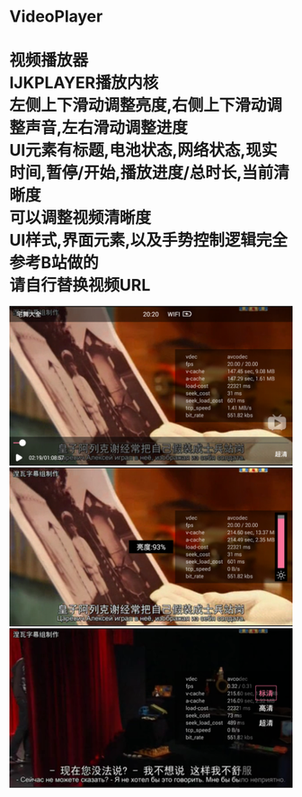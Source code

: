 VideoPlayer
===========================  
视频播放器  
IJKPLAYER播放内核  
左侧上下滑动调整亮度,右侧上下滑动调整声音,左右滑动调整进度  
UI元素有标题,电池状态,网络状态,现实时间,暂停/开始,播放进度/总时长,当前清晰度  
可以调整视频清晰度  
UI样式,界面元素,以及手势控制逻辑完全参考B站做的  
请自行替换视频URL
==============
![](https://github.com/DemonWitcher/VideoPlayer/raw/master/art/art1.png)  
![](https://github.com/DemonWitcher/VideoPlayer/raw/master/art/art2.png)  
![](https://github.com/DemonWitcher/VideoPlayer/raw/master/art/art3.png)  
